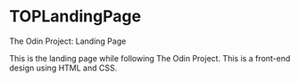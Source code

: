 # TOPLandingPage
The Odin Project: Landing Page


This is the landing page while following The Odin Project. This is a front-end design using HTML and CSS.